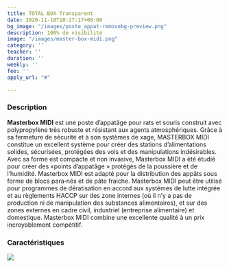 ```yaml
---
title: TOTAL BOX Transparent
date: 2020-11-10T10:27:17+00:00
bg_image: "/images/poste_appat-removebg-preview.png"
description: 100% de visibilité
image: "/images/master-box-midi.png"
category: ''
teacher: ''
duration: ''
weekly: ''
fee: ''
apply_url: "#"

---
```

### Description

**Masterbox MIDI** est une poste d’appatâge pour rats et souris construit avec polypropylène très robuste et résistant aux agents atmosphériques. Grâce à sa fermeture de sécurité et à son systèmes de xage, MASTERBOX MIDI constitue un excellent système pour créer des stations d’alimentations solides, sécurisées, protégées des vols et des manipulations indésirables. Avec sa forme est compacte et non invasive, Masterbox MIDI a été étudié pour créer des «points d’appatâge » protégés de la poussière et de l’humidité. Masterbox MIDI est adapté pour la distribution des appâts sous forme de blocs para‑nés et de pâte fraiche. Masterbox MIDI peut être utilisé pour programmes de dératisation en accord aux systèmes de lutte intégrée et au règlements HACCP sur des zone internes (où il n’y a pas de production ni de manipulation des substances alimentaires), et sur des zones externes en cadre civil, industriel (entreprise alimentaire) et domestique. Masterbox MIDI combine une excellente qualité à un prix incroyablement compétitif.

### Caractéristiques

![](/images/caract-masterbox-midi-768x230.png)